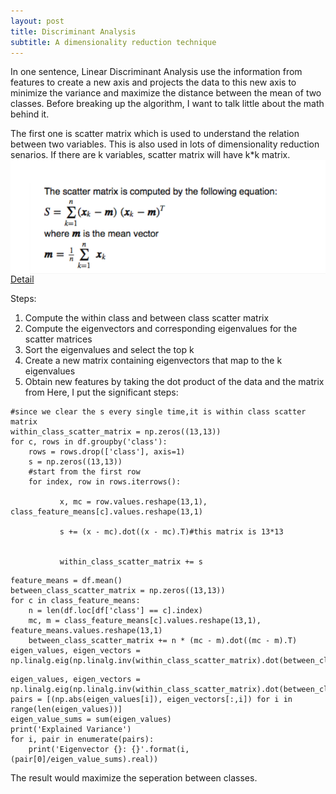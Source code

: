 ```yaml
---
layout: post
title: Discriminant Analysis
subtitle: A dimensionality reduction technique
---
```

In one sentence, Linear Discriminant Analysis use the information from features to create a new axis and projects the data to this new axis to minimize the variance and maximize the distance between the mean of two classes.
Before breaking up the algorithm, I want to talk little about the math behind it.

The first one is scatter matrix which is used to understand the relation between two variables. This is also used in lots of dimensionality reduction senarios. If there are k variables, scatter matrix will have k*k matrix.
<img src = "/img/posts/scatter.png" alt="scatter math problem" align="center"/>
[Detail](https://medium.com/@raghavan99o/scatter-matrix-covariance-and-correlation-explained-14921741ca56)

Steps:
1. Compute the within class and between class scatter matrix
2. Compute the eigenvectors and corresponding eigenvalues for the scatter matrices
3. Sort the eigenvalues and select the top k
4. Create a new matrix containing eigenvectors that map to the k eigenvalues
5. Obtain new features by taking the dot product of the data and the matrix from 
Here, I put the significant steps:
```
#since we clear the s every single time,it is within class scatter matrix
within_class_scatter_matrix = np.zeros((13,13))
for c, rows in df.groupby('class'):
    rows = rows.drop(['class'], axis=1)
    s = np.zeros((13,13))
    #start from the first row
    for index, row in rows.iterrows():
    
           x, mc = row.values.reshape(13,1), class_feature_means[c].values.reshape(13,1)
             
           s += (x - mc).dot((x - mc).T)#this matrix is 13*13
           
         
           within_class_scatter_matrix += s
```
```
feature_means = df.mean()
between_class_scatter_matrix = np.zeros((13,13))
for c in class_feature_means:
    n = len(df.loc[df['class'] == c].index)
    mc, m = class_feature_means[c].values.reshape(13,1), feature_means.values.reshape(13,1)
    between_class_scatter_matrix += n * (mc - m).dot((mc - m).T)
eigen_values, eigen_vectors = np.linalg.eig(np.linalg.inv(within_class_scatter_matrix).dot(between_class_scatter_matrix))
```
```
eigen_values, eigen_vectors = np.linalg.eig(np.linalg.inv(within_class_scatter_matrix).dot(between_class_scatter_matrix))
pairs = [(np.abs(eigen_values[i]), eigen_vectors[:,i]) for i in range(len(eigen_values))]
eigen_value_sums = sum(eigen_values)
print('Explained Variance')
for i, pair in enumerate(pairs):
    print('Eigenvector {}: {}'.format(i, (pair[0]/eigen_value_sums).real))
```
The result would maximize the seperation between classes.

